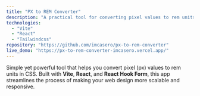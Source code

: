 ```yaml
---
title: "PX to REM Converter"
description: "A practical tool for converting pixel values to rem units in CSS, ensuring consistency and scalability."
technologies:
  - "Vite"
  - "React"
  - "Tailwindcss"
repository: "https://github.com/imcasero/px-to-rem-converter"
live_demo: "https://px-to-rem-converter-imcasero.vercel.app/"
---
```


Simple yet powerful tool that helps you convert pixel (px) values to rem units in CSS. Built with **Vite**, **React**, and **React Hook Form**, this app streamlines the process of making your web design more scalable and responsive.
